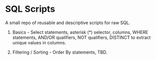 # SQL Scripts
A small repo of reusable and descriptive scripts for raw SQL.

1. Basics - Select statements, asterisk (*) selector, columns, WHERE statements, AND/OR qualifiers, NOT qualifiers, DISTINCT to extract unique values in columns.

2. Filtering / Sorting - Order By statements, TBD.